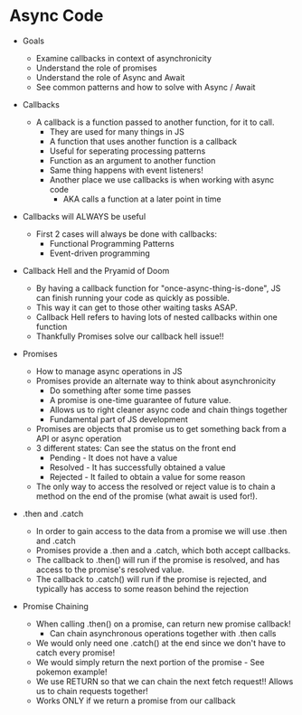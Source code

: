 # Async Code

- Goals
    - Examine callbacks in context of asynchronicity
    - Understand the role of promises
    - Understand the role of Async and Await
    - See common patterns and how to solve with Async / Await

- Callbacks 
    - A callback is a function passed to another function, for it to call. 
        - They are used for many things in JS
        - A function that uses another function is a callback 
        - Useful for seperating processing patterns 
        - Function as an argument to another function
        - Same thing happens with event listeners!
        - Another place we use callbacks is when working with async code
            - AKA calls a function at a later point in time
        
 - Callbacks will ALWAYS be useful
    - First 2 cases will always be done with callbacks: 
        - Functional Programming Patterns
        - Event-driven programming 

- Callback Hell and the Pryamid of Doom
    - By having a callback function for "once-async-thing-is-done", JS can finish running your code as quickly as possible. 
    - This way it can get to those other waiting tasks ASAP. 
    - Callback Hell refers to having lots of nested callbacks within one function
    - Thankfully Promises solve our callback hell issue!!


- Promises 
    - How to manage async operations in JS 
    - Promises provide an alternate way to think about asynchronicity
        - Do something after some time passes
        - A promise is one-time guarantee of future value. 
        - Allows us to right cleaner async code and chain things together
        - Fundamental part of JS development
    - Promises are objects that promise us to get something back from a API or async operation
    - 3 different states: Can see the status on the front end
        - Pending - It does not have a value
        - Resolved - It has successfully obtained a value 
        - Rejected - It failed to obtain a value for some reason
    - The only way to access the resolved or reject value is to chain a method on the end of the promise (what await is used for!). 


- .then and .catch
    - In order to gain access to the data from a promise we will use .then and .catch
    - Promises provide a .then and a .catch, which both accept callbacks. 
    - The callback to .then() will run if the promise is resolved, and has access to the promise's resolved value. 
    - The callback to .catch() will run if the promise is rejected, and typically has access to some reason behind the rejection

- Promise Chaining
    - When calling .then() on a promise, can return new promise callback!
        - Can chain asynchronous operations together with .then calls
    - We would only need one .catch() at the end since we don't have to catch every promise!
    - We would simply return the next portion of the promise - See pokemon example!
    - We use RETURN so that we can chain the next fetch request!! Allows us to chain requests together!
    - Works ONLY if we return a promise from our callback 
